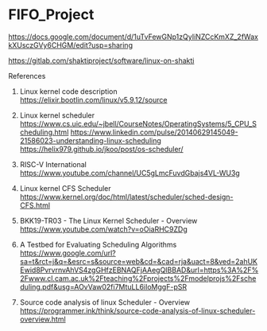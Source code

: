 # FIFO_Project

https://docs.google.com/document/d/1uTvFewGNp1zQyIiNZCcKmXZ_2fWaxkXUsczGVy6CHGM/edit?usp=sharing










https://gitlab.com/shaktiproject/software/linux-on-shakti


References

1. Linux kernel code description
	https://elixir.bootlin.com/linux/v5.9.12/source 

2. Linux kernel scheduler
	https://www.cs.uic.edu/~jbell/CourseNotes/OperatingSystems/5_CPU_Scheduling.html
	https://www.linkedin.com/pulse/20140629145049-21586023-understanding-linux-scheduling
	https://helix979.github.io/jkoo/post/os-scheduler/
	
3. RISC-V International
	https://www.youtube.com/channel/UC5gLmcFuvdGbajs4VL-WU3g

4. Linux kernel CFS Scheduler
	https://www.kernel.org/doc/html/latest/scheduler/sched-design-CFS.html
	
5. BKK19-TR03 - The Linux Kernel Scheduler - Overview
	https://www.youtube.com/watch?v=oOiaRHC9ZDg
	
6. A Testbed for Evaluating Scheduling Algorithms
	https://www.google.com/url?sa=t&rct=j&q=&esrc=s&source=web&cd=&cad=rja&uact=8&ved=2ahUKEwid8PvrvrnvAhVS4zgGHfzEBNAQFjAAegQIBBAD&url=https%3A%2F%2Fwww.cl.cam.ac.uk%2Fteaching%2Fprojects%2Fmodelprojs%2Fscheduling.pdf&usg=AOvVaw02fi7MtuLL6iIoMggF-pSR
 
7. Source code analysis of linux Scheduler - Overview
	https://programmer.ink/think/source-code-analysis-of-linux-scheduler-overview.html









